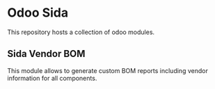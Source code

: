 # Odoo Sida
This repository hosts a collection of odoo modules.

## Sida Vendor BOM

This module allows to generate custom BOM reports including vendor information for all components.



